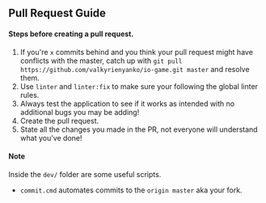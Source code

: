 ## Pull Request Guide
#### Steps before creating a pull request.
1. If you're `x` commits behind and you think your pull request might have conflicts with the master, catch up with `git pull https://github.com/valkyrienyanko/io-game.git master` and resolve them.
2. Use `linter` and `linter:fix` to make sure your following the global linter rules.
3. Always test the application to see if it works as intended with no additional bugs you may be adding!
4. Create the pull request.
5. State all the changes you made in the PR, not everyone will understand what you've done!

#### Note
Inside the `dev/` folder are some useful scripts.
- `commit.cmd` automates commits to the `origin master` aka your fork.
